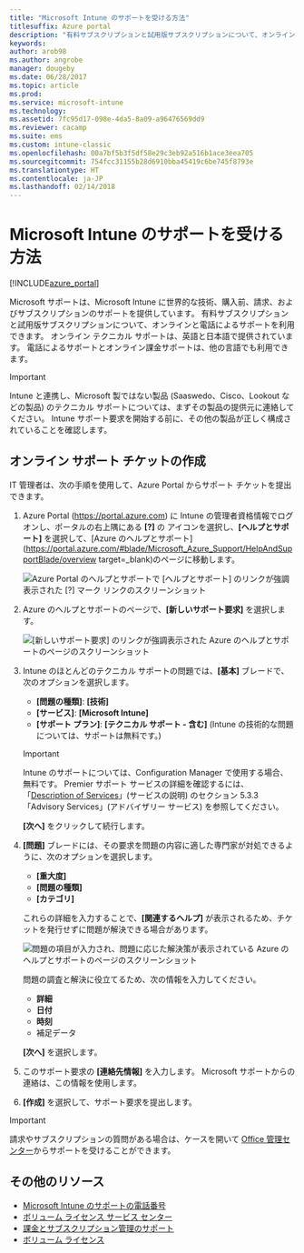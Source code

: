 ```yaml
---
title: "Microsoft Intune のサポートを受ける方法"
titlesuffix: Azure portal
description: "有料サブスクリプションと試用版サブスクリプションについて、オンラインと電話によるサポートを利用できます。\""
keywords: 
author: arob98
ms.author: angrobe
manager: dougeby
ms.date: 06/28/2017
ms.topic: article
ms.prod: 
ms.service: microsoft-intune
ms.technology: 
ms.assetid: 7fc95d17-098e-4da5-8a09-a96476569dd9
ms.reviewer: cacamp
ms.suite: ems
ms.custom: intune-classic
ms.openlocfilehash: 00a7bf5b3f5df58e29c3eb92a516b1ace3eea705
ms.sourcegitcommit: 754fcc31155b28d6910bba45419c6be745f8793e
ms.translationtype: HT
ms.contentlocale: ja-JP
ms.lasthandoff: 02/14/2018
---
```

# <a name="how-to-get-support-for-microsoft-intune"></a>Microsoft Intune のサポートを受ける方法

[!INCLUDE[azure_portal](./includes/note-for-both-portals.md)]

Microsoft サポートは、Microsoft Intune に世界的な技術、購入前、請求、およびサブスクリプションのサポートを提供しています。 有料サブスクリプションと試用版サブスクリプションについて、オンラインと電話によるサポートを利用できます。 オンライン テクニカル サポートは、英語と日本語で提供されています。 電話によるサポートとオンライン課金サポートは、他の言語でも利用できます。

>[!IMPORTANT]
> Intune と連携し、Microsoft 製ではない製品 (Saaswedo、Cisco、Lookout などの製品) のテクニカル サポートについては、まずその製品の提供元に連絡してください。 Intune サポート要求を開始する前に、その他の製品が正しく構成されていることを確認します。

## <a name="create-an-online-support-ticket"></a>オンライン サポート チケットの作成

IT 管理者は、次の手順を使用して、Azure Portal からサポート チケットを提出できます。

1. Azure Portal (https://portal.azure.com) に Intune の管理者資格情報でログオンし、ポータルの右上隅にある **[?]** の アイコンを選択し、**[ヘルプとサポート]** を選択して、[Azure のヘルプとサポート](https://portal.azure.com/#blade/Microsoft_Azure_Support/HelpAndSupportBlade/overview target=_blank)のページに移動します。

    ![Azure Portal のヘルプとサポートで [ヘルプとサポート] のリンクが強調表示された [?] マーク リンクのスクリーンショット](./media/azure-get-support.png)

2. Azure のヘルプとサポートのページで、**[新しいサポート要求]** を選択します。

    ![[新しいサポート要求] のリンクが強調表示された Azure のヘルプとサポートのページのスクリーンショット](./media/azure-support-ticket-link.png)
3. Intune のほとんどのテクニカル サポートの問題では、**[基本]** ブレードで、次のオプションを選択します。
    - **[問題の種類]**: **[技術]**
    - **[サービス]**: **[Microsoft Intune]**
    - **[サポート プラン]**: **[テクニカル サポート - 含む]** (Intune の技術的な問題については、サポートは無料です。)

    >[!IMPORTANT]
    >Intune のサポートについては、Configuration Manager で使用する場合、無料です。 Premier サポート サービスの詳細を確認するには、「[Description of Services](https://www.microsoft.com/microsoftservices/services-list.aspx)」(サービスの説明) のセクション 5.3.3「Advisory Services」(アドバイザリー サービス) を参照してください。

    **[次へ]** をクリックして続行します。
4. **[問題]** ブレードには、その要求を問題の内容に適した専門家が対処できるように、次のオプションを選択します。
    - **[重大度]**
    - **[問題の種類]**
    - **[カテゴリ]**

    これらの詳細を入力することで、**[関連するヘルプ]** が表示されるため、チケットを発行せずに問題が解決できる場合があります。

    ![問題の項目が入力され、問題に応じた解決策が表示されている Azure のヘルプとサポートのページのスクリーンショット](./media/support-need-solutions.png)

    問題の調査と解決に役立てるため、次の情報を入力してください。
    -   **詳細**
    - **日付**
    - **時刻**
    - 補足データ

    **[次へ]** を選択します。
5. このサポート要求の **[連絡先情報]** を入力します。 Microsoft サポートからの連絡は、この情報を使用します。
6. **[作成]** を選択して、サポート要求を提出します。

>[!IMPORTANT]
>請求やサブスクリプションの質問がある場合は、ケースを開いて [Office 管理センター](https://portal.office.com/Support/SupportEntry.aspx)からサポートを受けることができます。

## <a name="additional-resources"></a>その他のリソース
- [Microsoft Intune のサポートの電話番号](phone-support-contact.md)
- [ボリューム ライセンス サービス センター](http://go.microsoft.com/fwlink/p/?LinkID=282016)
- [課金とサブスクリプション管理のサポート](https://support.office.com/article/Contact-Office-365-for-business-support-Admin-Help-32a17ca7-6fa0-4870-8a8d-e25ba4ccfd4b)
- [ボリューム ライセンス](http://go.microsoft.com/fwlink/p/?LinkID=282015)

